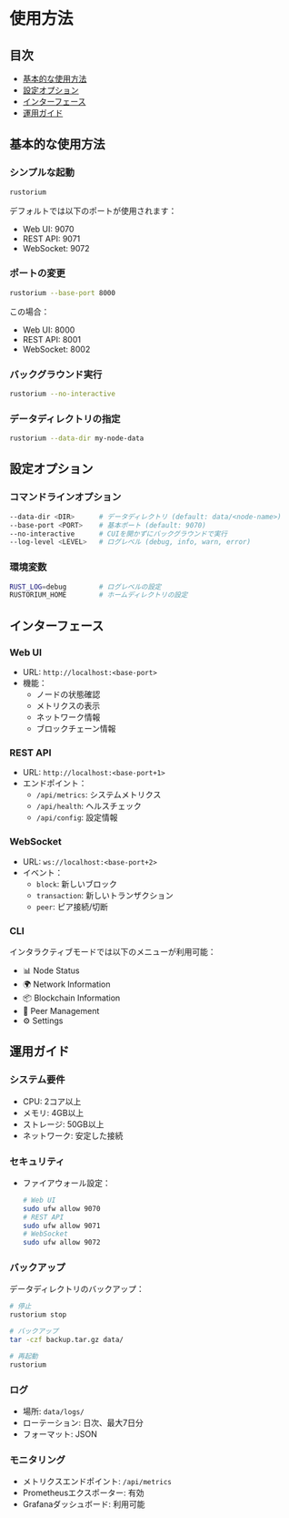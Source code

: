 # 使用方法

## 目次
- [基本的な使用方法](#基本的な使用方法)
- [設定オプション](#設定オプション)
- [インターフェース](#インターフェース)
- [運用ガイド](#運用ガイド)

## 基本的な使用方法

### シンプルな起動
```bash
rustorium
```

デフォルトでは以下のポートが使用されます：
- Web UI: 9070
- REST API: 9071
- WebSocket: 9072

### ポートの変更
```bash
rustorium --base-port 8000
```
この場合：
- Web UI: 8000
- REST API: 8001
- WebSocket: 8002

### バックグラウンド実行
```bash
rustorium --no-interactive
```

### データディレクトリの指定
```bash
rustorium --data-dir my-node-data
```

## 設定オプション

### コマンドラインオプション
```bash
--data-dir <DIR>      # データディレクトリ (default: data/<node-name>)
--base-port <PORT>    # 基本ポート (default: 9070)
--no-interactive      # CUIを開かずにバックグラウンドで実行
--log-level <LEVEL>   # ログレベル (debug, info, warn, error)
```

### 環境変数
```bash
RUST_LOG=debug        # ログレベルの設定
RUSTORIUM_HOME        # ホームディレクトリの設定
```

## インターフェース

### Web UI
- URL: `http://localhost:<base-port>`
- 機能：
  - ノードの状態確認
  - メトリクスの表示
  - ネットワーク情報
  - ブロックチェーン情報

### REST API
- URL: `http://localhost:<base-port+1>`
- エンドポイント：
  - `/api/metrics`: システムメトリクス
  - `/api/health`: ヘルスチェック
  - `/api/config`: 設定情報

### WebSocket
- URL: `ws://localhost:<base-port+2>`
- イベント：
  - `block`: 新しいブロック
  - `transaction`: 新しいトランザクション
  - `peer`: ピア接続/切断

### CLI
インタラクティブモードでは以下のメニューが利用可能：
- 📊 Node Status
- 🌍 Network Information
- 📦 Blockchain Information
- 🔗 Peer Management
- ⚙️ Settings

## 運用ガイド

### システム要件
- CPU: 2コア以上
- メモリ: 4GB以上
- ストレージ: 50GB以上
- ネットワーク: 安定した接続

### セキュリティ
- ファイアウォール設定：
  ```bash
  # Web UI
  sudo ufw allow 9070
  # REST API
  sudo ufw allow 9071
  # WebSocket
  sudo ufw allow 9072
  ```

### バックアップ
データディレクトリのバックアップ：
```bash
# 停止
rustorium stop

# バックアップ
tar -czf backup.tar.gz data/

# 再起動
rustorium
```

### ログ
- 場所: `data/logs/`
- ローテーション: 日次、最大7日分
- フォーマット: JSON

### モニタリング
- メトリクスエンドポイント: `/api/metrics`
- Prometheusエクスポーター: 有効
- Grafanaダッシュボード: 利用可能